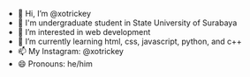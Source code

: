 - 👋 Hi, I’m @xotrickey
- 🏫 I'm undergraduate student in State University of Surabaya
- 👀 I’m interested in web development
- 🌱 I’m currently learning html, css, javascript, python, and c++
- 📫 My Instagram: @xotrickey
- 😄 Pronouns: he/him

<!---
xotrickey/xotrickey is a ✨ special ✨ repository because its `README.md` (this file) appears on your GitHub profile.
You can click the Preview link to take a look at your changes.
--->
